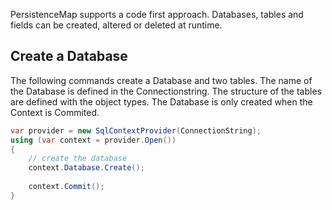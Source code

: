 PersistenceMap supports a code first approach. Databases, tables and fields can be created, altered or deleted at runtime.

## Create a Database
The following commands create a Database and two tables. The name of the Database is defined in the Connectionstring. The structure of the tables are defined with the object types.
The Database is only created when the Context is Commited.
```csharp
var provider = new SqlContextProvider(ConnectionString);
using (var context = provider.Open())
{
	// create the database
    context.Database.Create();
	
    context.Commit();
}
```
